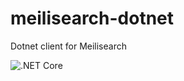 # meilisearch-dotnet
Dotnet client for Meilisearch 

![.NET Core](https://github.com/satish860/meilisearch-dotnet/workflows/.NET%20Core/badge.svg?branch=master)
